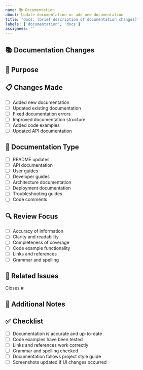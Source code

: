 ```yaml
---
name: 📚 Documentation
about: Update documentation or add new documentation
title: 'docs: [brief description of documentation changes]'
labels: ['documentation', 'docs']
assignees: ''
---
```


## 📚 Documentation Changes
<!-- Describe what documentation was added, updated, or improved -->

## 🎯 Purpose
<!-- Why were these documentation changes needed? -->

## 📋 Changes Made
<!-- List the main changes made in this PR -->
- [ ] Added new documentation
- [ ] Updated existing documentation
- [ ] Fixed documentation errors
- [ ] Improved documentation structure
- [ ] Added code examples
- [ ] Updated API documentation

## 📖 Documentation Type
<!-- Check all that apply -->
- [ ] README updates
- [ ] API documentation
- [ ] User guides
- [ ] Developer guides
- [ ] Architecture documentation
- [ ] Deployment documentation
- [ ] Troubleshooting guides
- [ ] Code comments

## 🔍 Review Focus
<!-- What should reviewers focus on? -->
- [ ] Accuracy of information
- [ ] Clarity and readability
- [ ] Completeness of coverage
- [ ] Code example functionality
- [ ] Links and references
- [ ] Grammar and spelling

## 🔗 Related Issues
<!-- Link to any related issues -->
Closes #

## 📝 Additional Notes
<!-- Any additional context or notes for reviewers -->

## ✅ Checklist
- [ ] Documentation is accurate and up-to-date
- [ ] Code examples have been tested
- [ ] Links and references work correctly
- [ ] Grammar and spelling checked
- [ ] Documentation follows project style guide
- [ ] Screenshots updated if UI changes occurred